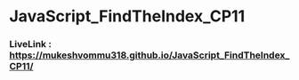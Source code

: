# JavaScript_FindTheIndex_CP11

### LiveLink : https://mukeshvommu318.github.io/JavaScript_FindTheIndex_CP11/

